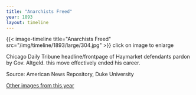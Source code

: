 ```yaml
---
title: "Anarchists Freed"
year: 1893
layout: timeline
---
```


{{< image-timeline title="Anarchists Freed" src="/img/timeline/1893/large/304.jpg" >}}
click on image to enlarge

Chicago Daily Tribune headline/frontpage of Haymarket defendants pardon by Gov. Altgeld. this move effectively ended his career.

Source: American News Repository, Duke University  

[Other images from this year](/historical/timeline/1893)